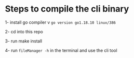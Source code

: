 # Steps to compile the cli binary

1- install go compiler v `go version go1.18.10 linux/386`

2- cd into this repo

3- run make install

4- run `fileManager -h` in the terminal and use the cli tool